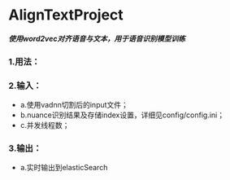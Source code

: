 # AlignTextProject

***使用word2vec对齐语音与文本，用于语音识别模型训练***

### 1.用法：

### 2.输入：
- a.使用vadnn切割后的input文件；
- b.nuance识别结果及存储index设置，详细见config/config.ini；
- c.并发线程数；

### 3.输出：
- a.实时输出到elasticSearch
